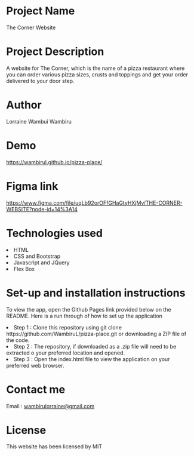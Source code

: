 # Project Name
 The Corner Website

# Project Description
 A website for The Corner, which is the name of a pizza restaurant where you can order various pizza sizes, crusts and toppings and get your order delivered to your door step.

# Author
 Lorraine Wambui Wambiru

# Demo
  https://wambirul.github.io/pizza-place/
  
# Figma link
https://www.figma.com/file/uqLb92orOFfGHaGtyHXjMv/THE-CORNER-WEBSITE?node-id=14%3A14
 
 
# Technologies used
 <li> HTML</li>
 <li> CSS and Bootstrap</li>
 <li> Javascript and JQuery</li>
 <li> Flex Box</li>
 
# Set-up and installation instructions
 To view the app, open the Github Pages link provided below on the README. Here is a run through of how to set up the application

<li> Step 1 : Clone this repository using git clone https://github.com/WambiruL/pizza-place.git or downloading a ZIP file of the code.</li>
<li>Step 2 : The repository, if downloaded as a .zip file will need to be extracted o your preferred location and opened.</li>
<li>Step 3 : Open the index.html file to view the application on your preferred web browser.</li>

# Contact me
 Email : wambirulorraine@gmail.com

# License
 This website has been licensed by MIT
